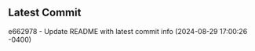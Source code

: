 
## Latest Commit
e662978 - Update README with latest commit info (2024-08-29 17:00:26 -0400) <Yunxi-Zhou>

